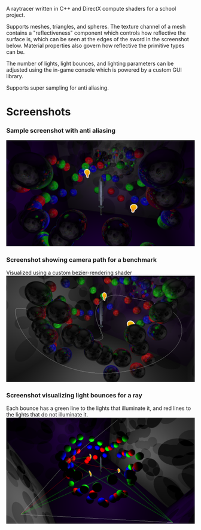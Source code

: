 A raytracer written in C++ and DirectX compute shaders for a school project.

Supports meshes, triangles, and spheres. The texture channel of a mesh contains
a "reflectiveness" component which controls how reflective the surface is,
which can be seen at the edges of the sword in the screenshot below. Material
properties also govern how reflective the primitive types can be.

The number of lights, light bounces, and lighting parameters can be adjusted
using the in-game console which is powered by a custom GUI library.

Supports super sampling for anti aliasing.

# Screenshots
### Sample screenshot with anti aliasing
![Screenshot from the application](./Screenshot.png)

### Screenshot showing camera path for a benchmark
Visualized using a custom bezier-rendering shader
![Screenshot from the application](./BenchmarkScreenshot.png)

### Screenshot visualizing light bounces for a ray
Each bounce has a green line to the lights that illuminate it, and red lines to
the lights that do not illuminate it.
![Screenshot from the application](./LightsHit.png)
